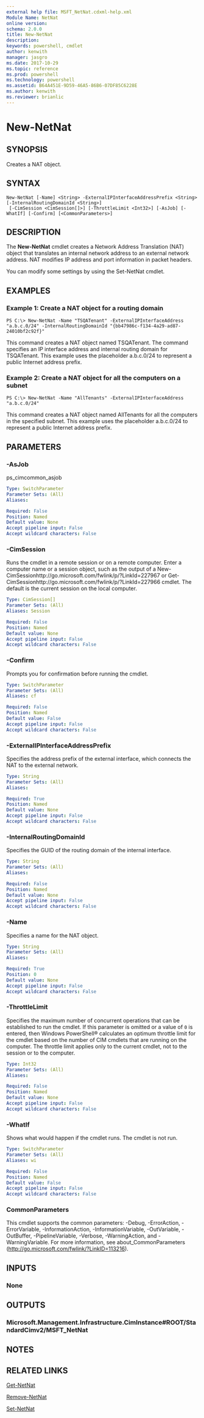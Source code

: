```yaml
---
external help file: MSFT_NetNat.cdxml-help.xml
Module Name: NetNat
online version: 
schema: 2.0.0
title: New-NetNat
description: 
keywords: powershell, cmdlet
author: kenwith
manager: jasgro
ms.date: 2017-10-29
ms.topic: reference
ms.prod: powershell
ms.technology: powershell
ms.assetid: B64A451E-9D59-46A5-86B6-07DF85C6228E
ms.author: kenwith
ms.reviewer: brianlic
---
```


# New-NetNat

## SYNOPSIS
Creates a NAT object.

## SYNTAX

```
New-NetNat [-Name] <String> -ExternalIPInterfaceAddressPrefix <String> [-InternalRoutingDomainId <String>]
 [-CimSession <CimSession[]>] [-ThrottleLimit <Int32>] [-AsJob] [-WhatIf] [-Confirm] [<CommonParameters>]
```

## DESCRIPTION
The **New-NetNat** cmdlet creates a Network Address Translation (NAT) object that translates an internal network address to an external network address.
NAT modifies IP address and port information in packet headers.

You can modify some  settings by using the Set-NetNat cmdlet.

## EXAMPLES

### Example 1: Create a NAT object for a routing domain
```
PS C:\> New-NetNat -Name "TSQATenant" -ExternalIPInterfaceAddress "a.b.c.0/24" -InternalRoutingDomainId "{bb47986c-f134-4a29-ad87-24010bf2c92f}"
```

This command creates a NAT object named TSQATenant.
The command specifies an IP interface address and internal routing domain for TSQATenant.
This example uses the placeholder a.b.c.0/24 to represent a public Internet address prefix.

### Example 2: Create a NAT object for all the computers on a subnet
```
PS C:\> New-NetNat -Name "AllTenants" -ExternalIPInterfaceAddress "a.b.c.0/24"
```

This command creates a NAT object named AllTenants for all the computers in the specified subnet.
This example uses the placeholder a.b.c.0/24 to represent a public Internet address prefix.

## PARAMETERS

### -AsJob
ps_cimcommon_asjob

```yaml
Type: SwitchParameter
Parameter Sets: (All)
Aliases: 

Required: False
Position: Named
Default value: None
Accept pipeline input: False
Accept wildcard characters: False
```

### -CimSession
Runs the cmdlet in a remote session or on a remote computer.
Enter a computer name or a session object, such as the output of a New-CimSessionhttp://go.microsoft.com/fwlink/p/?LinkId=227967 or Get-CimSessionhttp://go.microsoft.com/fwlink/p/?LinkId=227966 cmdlet.
The default is the current session on the local computer.

```yaml
Type: CimSession[]
Parameter Sets: (All)
Aliases: Session

Required: False
Position: Named
Default value: None
Accept pipeline input: False
Accept wildcard characters: False
```

### -Confirm
Prompts you for confirmation before running the cmdlet.

```yaml
Type: SwitchParameter
Parameter Sets: (All)
Aliases: cf

Required: False
Position: Named
Default value: False
Accept pipeline input: False
Accept wildcard characters: False
```

### -ExternalIPInterfaceAddressPrefix
Specifies the address prefix of the external interface, which connects the NAT to the external network.

```yaml
Type: String
Parameter Sets: (All)
Aliases: 

Required: True
Position: Named
Default value: None
Accept pipeline input: False
Accept wildcard characters: False
```

### -InternalRoutingDomainId
Specifies the GUID of the routing domain of the internal interface.

```yaml
Type: String
Parameter Sets: (All)
Aliases: 

Required: False
Position: Named
Default value: None
Accept pipeline input: False
Accept wildcard characters: False
```

### -Name
Specifies a name for the NAT object.

```yaml
Type: String
Parameter Sets: (All)
Aliases: 

Required: True
Position: 0
Default value: None
Accept pipeline input: False
Accept wildcard characters: False
```

### -ThrottleLimit
Specifies the maximum number of concurrent operations that can be established to run the cmdlet.
If this parameter is omitted or a value of `0` is entered, then Windows PowerShell® calculates an optimum throttle limit for the cmdlet based on the number of CIM cmdlets that are running on the computer.
The throttle limit applies only to the current cmdlet, not to the session or to the computer.

```yaml
Type: Int32
Parameter Sets: (All)
Aliases: 

Required: False
Position: Named
Default value: None
Accept pipeline input: False
Accept wildcard characters: False
```

### -WhatIf
Shows what would happen if the cmdlet runs.
The cmdlet is not run.

```yaml
Type: SwitchParameter
Parameter Sets: (All)
Aliases: wi

Required: False
Position: Named
Default value: False
Accept pipeline input: False
Accept wildcard characters: False
```

### CommonParameters
This cmdlet supports the common parameters: -Debug, -ErrorAction, -ErrorVariable, -InformationAction, -InformationVariable, -OutVariable, -OutBuffer, -PipelineVariable, -Verbose, -WarningAction, and -WarningVariable. For more information, see about_CommonParameters (http://go.microsoft.com/fwlink/?LinkID=113216).

## INPUTS

### None

## OUTPUTS

### Microsoft.Management.Infrastructure.CimInstance#ROOT/StandardCimv2/MSFT_NetNat

## NOTES

## RELATED LINKS

[Get-NetNat](./Get-NetNat.md)

[Remove-NetNat](./Remove-NetNat.md)

[Set-NetNat](./Set-NetNat.md)

